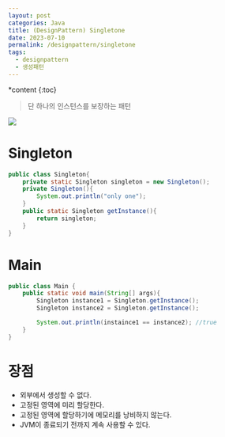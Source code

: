 ```yaml
---
layout: post
categories: Java
title: (DesignPattern) Singletone
date: 2023-07-10
permalink: /designpattern/singletone
tags:
  - designpattern
  - 생성패턴
---
```

*content
{:toc}

> 단 하나의 인스턴스를 보장하는 패턴





![](https://www.plantuml.com/plantuml/png/SoWkIImgAStDuKhEIImkLWZEp4lFIIt9pwlcukJKBORnK3WQca2kTdfgYMSUK7TUSYf8e9RB8JKl1MWG0000)
# Singleton

```java
public class Singleton{
	private static Singleton singleton = new Singleton();
	private Singleton(){
		System.out.println("only one");
	}
	public static Singleton getInstance(){
		return singleton;	
	}
}

```

# Main

```java
public class Main {
	public static void main(String[] args){
		Singleton instance1 = Singleton.getInstance();
		Singleton instance2 = Singleton.getInstance();

		System.out.println(instaince1 == instance2); //true
	}
}
```


# 장점

- 외부에서 생성할 수 없다.
- 고정된 영역에 미리 할당한다.
- 고정된 영역에 할당하기에 메모리를 낭비하지 않는다.
- JVM이 종료되기 전까지 계속 사용할 수 있다.